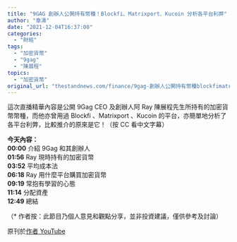 ```yaml
---
title: "9GAG 創辦人公開持有幣種！Blockfi、Matrixport、Kucoin 分析各平台利弊"
author: "章濤"
date: "2021-12-04T16:37:00"
categories:
  - "財經"
tags:
  - "加密貨幣"
  - "9gag"
  - "陳展程"
topics:
  - "加密貨幣"
original_url: "thestandnews.com/finance/9gag-創辦人公開持有幣種blockfimatrixportkucoin-分析各平台利弊"
---
```

這次直播精華內容是公開 9Gag CEO 及創辦人阿 Ray 陳展程先生所持有的加密貨幣幣種，而他亦曾用過 Blockfi 、Matrixport 、Kucoin 的平台，亦簡單地分析了各平台利弊，比較推介的原來是它！（按 CC 看中文字幕）

**今天內容：**  
**00:00** 介紹 9Gag 和其創辦人  
**01:56** Ray 現時持有的加密貨幣  
**03:52** 平均成本法  
**06:18** Ray 用什麼平台購買加密貨幣  
**09:19** 常抱有學習的心態  
**11:14** 分配資產  
**12:49** 總結

（\* 作者按：此節目乃個人意見和觀點分享，並非投資建議，僅供參考及討論）

原刊於[作者 YouTube](http://web.archive.org/web/20211206034035/https://youtu.be/uDuXSiVOe2A)